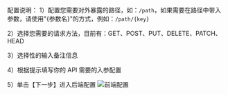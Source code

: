 配置说明：
1）配置您需要对外暴露的路径，如：`/path`，如果需要在路径中带入参数，请使用"{参数名}"的方式，例如：`/path/{key}`

2）选择您需要的请求方法，目前有：GET、POST、PUT、DELETE、PATCH、HEAD

3）选择性的输入备注信息

4）根据提示填写你的 API 需要的入参配置

5）单击【下一步】进入后端配置
![前端配置](https://i.imgur.com/cbv1tO6.png)